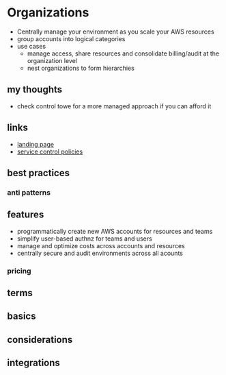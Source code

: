 # Organizations

- Centrally manage your environment as you scale your AWS resources
- group accounts into logical categories
- use cases
  - manage access, share resources and consolidate billing/audit at the organization level
  - nest organizations to form hierarchies

## my thoughts

- check control towe for a more managed approach if you can afford it

## links

- [landing page](https://aws.amazon.com/organizations/?did=ap_card&trk=ap_card)
- [service control policies](https://docs.aws.amazon.com/organizations/latest/userguide/orgs_manage_policies_example-scps.html)

## best practices

### anti patterns

## features

- programmatically create new AWS accounts for resources and teams
- simplify user-based authnz for teams and users
- manage and optimize costs across accounts and resources
- centrally secure and audit environments across all acounts

### pricing

## terms

## basics

## considerations

## integrations
